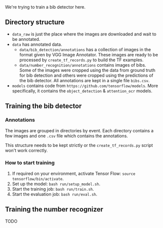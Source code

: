 We're trying to train a bib detector here.

## Directory structure

  - `data_raw` is just the place where the images are downloaded and wait to be
    annotated.
  - `data` has annotated data.
     - `data/bib_detection/annotations` has a collection of images in the format
        given by VGG Image Annotator. These images are ready to be processed by
        `create_tf_records.py` to build the TF examples.
      - `data/number_recognition/annotations` contains images of bibs. Some
        of the images were cropped using the data from ground truth for bib
        detection and others were cropped using the predictions of the bib
        detector. All annotations are kept in a single file `bibs.csv`.
  - `models` contains code from `https://github.com/tensorflow/models`. More
    specifically, it contains the `object_detection` & `attention_ocr` models.

## Training the bib detector

### Annotations

The images are grouped in directories by event. Each directory contains a few
images and one `.csv` file which contains the annotations.

This structure needs to be kept strictly or the `create_tf_records.py` script
won't work correctly.

### How to start training

 1. If required on your environment, activate Tensor Flow:
    `source tensorflow/bin/activate`.
 2. Set up the model: `bash run/setup_model.sh`.
 3. Start the training job: `bash run/train.sh`.
 4. Start the evaluation job: `bash run/eval.sh`.

## Training the number recognizer

TODO
